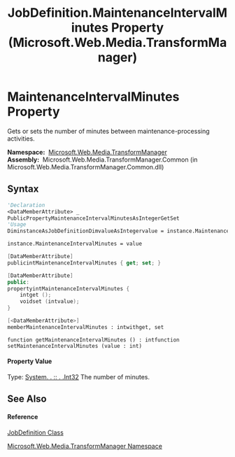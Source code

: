 ﻿---
title: JobDefinition.MaintenanceIntervalMinutes Property  (Microsoft.Web.Media.TransformManager)
TOCTitle: MaintenanceIntervalMinutes Property
ms:assetid: P:Microsoft.Web.Media.TransformManager.JobDefinition.MaintenanceIntervalMinutes
ms:mtpsurl: https://msdn.microsoft.com/en-us/library/microsoft.web.media.transformmanager.jobdefinition.maintenanceintervalminutes(v=VS.90)
ms:contentKeyID: 35520597
ms.date: 06/14/2012
mtps_version: v=VS.90
f1_keywords:
- Microsoft.Web.Media.TransformManager.JobDefinition.get_MaintenanceIntervalMinutes
- Microsoft.Web.Media.TransformManager.JobDefinition.MaintenanceIntervalMinutes
- Microsoft.Web.Media.TransformManager.JobDefinition.set_MaintenanceIntervalMinutes
dev_langs:
- CSharp
- JScript
- VB
- FSharp
- c++
api_location:
- Microsoft.Web.Media.TransformManager.Common.dll
api_name:
- Microsoft.Web.Media.TransformManager.JobDefinition.get_MaintenanceIntervalMinutes
- Microsoft.Web.Media.TransformManager.JobDefinition.set_MaintenanceIntervalMinutes
- Microsoft.Web.Media.TransformManager.JobDefinition.MaintenanceIntervalMinutes
api_type:
- Managed
topic_type:
- apiref
- kbSyntax
product_family_name: VS
ROBOTS: INDEX,FOLLOW
---

# MaintenanceIntervalMinutes Property

Gets or sets the number of minutes between maintenance-processing activities.

**Namespace:**  [Microsoft.Web.Media.TransformManager](microsoft-web-media-transformmanager-namespace.md)  
**Assembly:**  Microsoft.Web.Media.TransformManager.Common (in Microsoft.Web.Media.TransformManager.Common.dll)

## Syntax

``` vb
'Declaration
<DataMemberAttribute> _
PublicPropertyMaintenanceIntervalMinutesAsIntegerGetSet
'Usage
DiminstanceAsJobDefinitionDimvalueAsIntegervalue = instance.MaintenanceIntervalMinutes

instance.MaintenanceIntervalMinutes = value
```

``` csharp
[DataMemberAttribute]
publicintMaintenanceIntervalMinutes { get; set; }
```

``` c++
[DataMemberAttribute]
public:
propertyintMaintenanceIntervalMinutes {
    intget ();
    voidset (intvalue);
}
```

``` fsharp
[<DataMemberAttribute>]
memberMaintenanceIntervalMinutes : intwithget, set
```

``` jscript
function getMaintenanceIntervalMinutes () : intfunction setMaintenanceIntervalMinutes (value : int)
```

#### Property Value

Type: [System. . :: . .Int32](https://msdn.microsoft.com/en-us/library/td2s409d\(v=vs.90\))  
The number of minutes.  

## See Also

#### Reference

[JobDefinition Class](jobdefinition-class-microsoft-web-media-transformmanager.md)

[Microsoft.Web.Media.TransformManager Namespace](microsoft-web-media-transformmanager-namespace.md)

